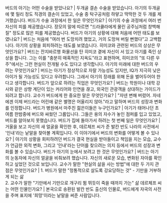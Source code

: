 버드의 아기는 어떤 수술을 받았나요?	| 두개골 결손 수술을 받았습니다. 아기의 두개골에 몇 밀리 정도 직경의 결손이 있었고, 수술 중 탁구공처럼 하얗고 딱딱한 것 두 개를 제거했습니다.
버드가 수술 과정에서 한 일은 무엇인가요?	| 아기의 수술 과정에서 여러 번 자신의 피를 제공했습니다. 장모의 말에 따르면 "드라큘라에게 물린 공주님처럼 창백해질" 정도로 많은 피를 제공했습니다.
버드가 아기의 상황에 대해 처음에 어떤 태도를 보였나요?	| 버드는 처음에 "여러 번 도망치려 했었고, 거의 도망쳐 버릴 뻔했다"고 고백합니다. 아기의 상황을 회피하려는 태도를 보였습니다.
히미코와 관련된 버드의 상상은 무엇인가요?	| 버드는 잔지바르행 화물선을 탄 히미코 곁에 자신이 서 있고 아기를 죽인 상상을 합니다. 그는 이를 "충분히 매혹적인 지옥도"라고 표현하며, 히미코의 "또 다른 우주"에서는 그런 현실이 전개될 수도 있다고 생각합니다.
아기의 미래에 대한 버드의 우려는 무엇인가요?	| 버드는 아기가 정상적으로 자랄 가능성도 있지만, IQ가 지극히 낮은 아이가 될 가능성도 있다고 우려합니다. 그래서 아기의 장래를 위해 돈을 벌어두어야 한다고 생각합니다.
버드가 앞으로 하려는 직업은 무엇인가요?	| 버드는 학원이나 대학 강사와 같은 상향 계단이 있는 커리어와 인연을 끊고, 외국인 관광객을 상대하는 가이드가 되려고 합니다.
교수가 버드에게 한 중요한 말은 무엇인가요?	| "자넨 변해 버렸어. 자네에겐 이제 버드라는 어린애 같은 별명은 어울리지 않아."라고 말하며 버드의 성장과 변화를 인정합니다.
버드가 병원에서 마주친 젊은이들은 누구인가요?	| 아기가 태어나던 초여름 한밤중에 버드와 싸웠던 그룹입니다. 그들은 용의 자수가 놓인 점퍼를 입고 있었고, 버드를 알아보지 못했습니다.
버드가 집에 돌아가서 하려는 첫 번째 일은 무엇인가요?	| 거울을 보고 자신의 새 얼굴을 확인한 후, 데르체프 씨가 준 발칸 반도 나라의 사전에서 '인내'라는 낱말을 찾아볼 계획입니다.
이 이야기에서 버드의 변화를 어떻게 볼 수 있나요?	| 아기의 상황을 회피하려던 버드가 결국 현실을 받아들이고 책임을 지는 모습, 교수가 언급한 외적 변화, 그리고 '인내'라는 단어를 찾으려는 의지 등에서 버드의 성장과 변화를 볼 수 있습니다.
버드가 아기의 눈에서 보려고 한 것은 무엇인가요?	| 버드는 아기의 눈동자에 자신의 얼굴을 비춰보려 했습니다. 자신의 새로운 모습, 변화된 자아를 확인하고 싶었던 것으로 보입니다.
교수가 말한 "현실의 삶을 사는 방법"에 대한 두 가지 관점은 무엇인가요?	| 1. 버드가 말한 "정통적으로 살도록 강요당하는 것" - 기만을 거부하게 되는 삶<br/>2. 교수가 말한 "기만에서 기만으로 개구리 뜀 뛰듯이 죽을 때까지 가는" 삶
데르체프 씨는 어떤 인물인가요?	| 본국으로 송환된 발칸 반도 출신의 인물로, 버드에게 자국의 사전을 주며 표지에 '희망'이라는 낱말을 써준 사람입니다.